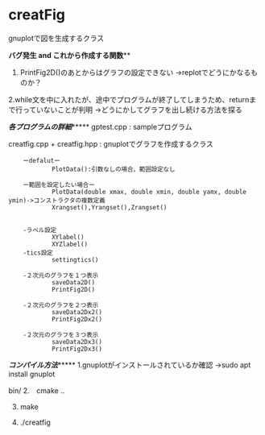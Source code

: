 # creatFig
gnuplotで図を生成するクラス

******バグ発生 and これから作成する関数********
1. PrintFig2D()のあとからはグラフの設定できない
->replotでどうにかなるものか？

2.while文を中に入れたが、途中でプログラムが終了してしまうため、returnまで行っていないことが判明
->どうにかしてグラフを出し続ける方法を探る





*************各プログラムの詳細******************
gptest.cpp   : sampleプログラム


creatfig.cpp + creatfig.hpp : gnuplotでグラフを作成するクラス

        ーdefalutー
                PlotData():引数なしの場合、範囲設定なし

        ー範囲を設定したい場合ー
                PlotData(double xmax, double xmin, double yamx, double ymin)->コンストラクタの複数定義
                Xrangset(),Yrangset(),Zrangset()
                

        -ラベル設定
                XYlabel()
                XYZlabel()
        -tics設定
                settingtics()

        -２次元のグラフを１つ表示    
                saveData2D()
                PrintFig2D()

        -２次元のグラフを２つ表示
                saveData2Dx2()
                PrintFig2Dx2()

        -２次元のグラフを３つ表示
                saveData2Dx3()
                PrintFig2Dx3()

***************コンパイル方法********************
1.gnuplotがインストールされているか確認
->sudo apt install gnuplot

bin/
2.　cmake ..

3. make

4. ./creatfig
